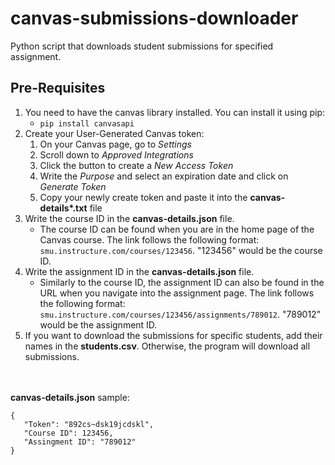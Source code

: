 # canvas-submissions-downloader

Python script that downloads student submissions for specified assignment.

## Pre-Requisites

1. You need to have the canvas library installed. You can install it using pip:
   - `pip install canvasapi`
2. Create your User-Generated Canvas token:
   1. On your Canvas page, go to _Settings_
   2. Scroll down to _Approved Integrations_
   3. Click the button to create a _New Access Token_
   4. Write the _Purpose_ and select an expiration date and click on _Generate Token_
   5. Copy your newly create token and paste it into the **canvas-details\*.txt** file
3. Write the course ID in the **canvas-details.json** file.
   - The course ID can be found when you are in the home page of the Canvas course. The link follows the following format: `smu.instructure.com/courses/123456`. "123456" would be the course ID.
4. Write the assignment ID in the **canvas-details.json** file.
   - Similarly to the course ID, the assignment ID can also be found in the URL when you navigate into the assignment page. The link follows the following format: `smu.instructure.com/courses/123456/assignments/789012`. "789012" would be the assignment ID.
5. If you want to download the submissions for specific students, add their names in the **students.csv**. Otherwise, the program will download all submissions.

<br/><br/>**canvas-details.json** sample:

```
{
   "Token": "892cs~dsk19jcdskl",
   "Course ID": 123456,
   "Assingment ID": "789012"
}
```
